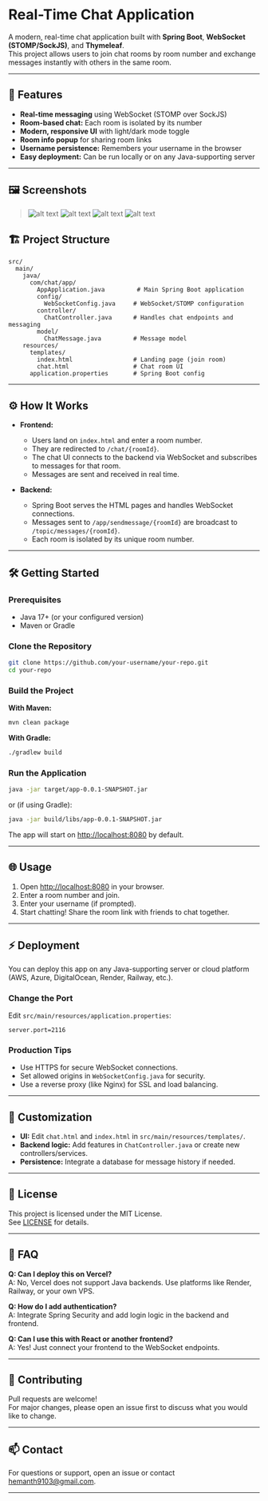# Real-Time Chat Application

A modern, real-time chat application built with **Spring Boot**, **WebSocket (STOMP/SockJS)**, and **Thymeleaf**.  
This project allows users to join chat rooms by room number and exchange messages instantly with others in the same room.

---

## 🚀 Features

- **Real-time messaging** using WebSocket (STOMP over SockJS)
- **Room-based chat:** Each room is isolated by its number
- **Modern, responsive UI** with light/dark mode toggle
- **Room info popup** for sharing room links
- **Username persistence:** Remembers your username in the browser
- **Easy deployment:** Can be run locally or on any Java-supporting server

---

## 🖼️ Screenshots

> ![alt text](<Screenshot 2025-06-05 140626.jpg>) 
![alt text](<Screenshot 2025-06-05 140802.jpg>) 
![alt text](<Screenshot 2025-06-05 140830.jpg>) 
![alt text](<Screenshot 2025-06-05 140855.jpg>)

## 🏗️ Project Structure

```
src/
  main/
    java/
      com/chat/app/
        AppApplication.java         # Main Spring Boot application
        config/
          WebSocketConfig.java     # WebSocket/STOMP configuration
        controller/
          ChatController.java      # Handles chat endpoints and messaging
        model/
          ChatMessage.java         # Message model
    resources/
      templates/
        index.html                 # Landing page (join room)
        chat.html                  # Chat room UI
      application.properties       # Spring Boot config
```

---

## ⚙️ How It Works

- **Frontend:**  
  - Users land on `index.html` and enter a room number.
  - They are redirected to `/chat/{roomId}`.
  - The chat UI connects to the backend via WebSocket and subscribes to messages for that room.
  - Messages are sent and received in real time.

- **Backend:**  
  - Spring Boot serves the HTML pages and handles WebSocket connections.
  - Messages sent to `/app/sendmessage/{roomId}` are broadcast to `/topic/messages/{roomId}`.
  - Each room is isolated by its unique room number.

---

## 🛠️ Getting Started

### Prerequisites

- Java 17+ (or your configured version)
- Maven or Gradle

### Clone the Repository

```sh
git clone https://github.com/your-username/your-repo.git
cd your-repo
```

### Build the Project

**With Maven:**
```sh
mvn clean package
```
**With Gradle:**
```sh
./gradlew build
```

### Run the Application

```sh
java -jar target/app-0.0.1-SNAPSHOT.jar
```
or (if using Gradle):
```sh
java -jar build/libs/app-0.0.1-SNAPSHOT.jar
```

The app will start on [http://localhost:8080](http://localhost:8080) by default.

---

## 🌐 Usage

1. Open [http://localhost:8080](http://localhost:8080) in your browser.
2. Enter a room number and join.
3. Enter your username (if prompted).
4. Start chatting! Share the room link with friends to chat together.

---

## ⚡ Deployment

You can deploy this app on any Java-supporting server or cloud platform (AWS, Azure, DigitalOcean, Render, Railway, etc.).

### Change the Port

Edit `src/main/resources/application.properties`:
```
server.port=2116
```

### Production Tips

- Use HTTPS for secure WebSocket connections.
- Set allowed origins in `WebSocketConfig.java` for security.
- Use a reverse proxy (like Nginx) for SSL and load balancing.

---

## 🧩 Customization

- **UI:** Edit `chat.html` and `index.html` in `src/main/resources/templates/`.
- **Backend logic:** Add features in `ChatController.java` or create new controllers/services.
- **Persistence:** Integrate a database for message history if needed.

---

## 📝 License

This project is licensed under the MIT License.  
See [LICENSE](LICENSE) for details.

---

## 🙋 FAQ

**Q: Can I deploy this on Vercel?**  
A: No, Vercel does not support Java backends. Use platforms like Render, Railway, or your own VPS.

**Q: How do I add authentication?**  
A: Integrate Spring Security and add login logic in the backend and frontend.

**Q: Can I use this with React or another frontend?**  
A: Yes! Just connect your frontend to the WebSocket endpoints.

---

## 🤝 Contributing

Pull requests are welcome!  
For major changes, please open an issue first to discuss what you would like to change.

---

## 📫 Contact

For questions or support, open an issue or contact [hemanth9103@gmail.com](mailto:hemanth9103@gmail.com).

---